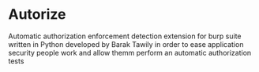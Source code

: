 # Autorize
Automatic authorization enforcement detection extension for burp suite written in Python developed by Barak Tawily in order to ease application security people work and allow themm perform an automatic authorization tests
